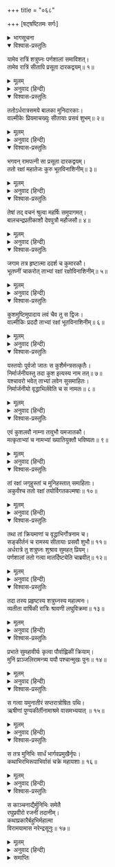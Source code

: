 +++
title = "०६८"

+++
[षट्षष्टितमः सर्गः]



<details><summary>भागसूचना</summary>

66. सीताके दो पुत्रोंका जन्म, वाल्मीकिद्वारा उनकी रक्षाकी व्यवस्था और इस समाचारसे प्रसन्न हुए शत्रुघ्नका वहाँसे प्रस्थान करके यमुनातटपर पहुँचना
</details>

<details open><summary>विश्वास-प्रस्तुतिः</summary>

यामेव रात्रिं शत्रुघ्नः पर्णशालां समाविशत्।  
तामेव रात्रिं सीतापि प्रसूता दारकद्वयम्॥ १॥
</details>

<details><summary>मूलम्</summary>

यामेव रात्रिं शत्रुघ्नः पर्णशालां समाविशत्।  
तामेव रात्रिं सीतापि प्रसूता दारकद्वयम्॥ १॥
</details>

<details><summary>अनुवाद (हिन्दी)</summary>

जिस रातको शत्रुघ्नने पर्णशालामें प्रवेश किया था, उसी रातमें सीताजीने दो पुत्रोंको जन्म दिया॥ १॥
</details>

<details open><summary>विश्वास-प्रस्तुतिः</summary>

ततोऽर्धरात्रसमये बालका मुनिदारकाः।  
वाल्मीकेः प्रियमाचख्युः सीतायाः प्रसवं शुभम्॥ २॥
</details>

<details><summary>मूलम्</summary>

ततोऽर्धरात्रसमये बालका मुनिदारकाः।  
वाल्मीकेः प्रियमाचख्युः सीतायाः प्रसवं शुभम्॥ २॥
</details>

<details><summary>अनुवाद (हिन्दी)</summary>

तदनन्तर आधी रातके समय कुछ मुनिकुमारोंने वाल्मीकिजीके पास आकर उन्हें सीताजीके प्रसव होनेका शुभ एवं प्रिय समाचार सुनाया—॥ २॥
</details>

<details open><summary>विश्वास-प्रस्तुतिः</summary>

भगवन् रामपत्नी सा प्रसूता दारकद्वयम्।  
ततो रक्षां महातेजः कुरु भूतविनाशिनीम्॥ ३॥
</details>

<details><summary>मूलम्</summary>

भगवन् रामपत्नी सा प्रसूता दारकद्वयम्।  
ततो रक्षां महातेजः कुरु भूतविनाशिनीम्॥ ३॥
</details>

<details><summary>अनुवाद (हिन्दी)</summary>

‘भगवन्! श्रीरामचन्द्रजीकी धर्मपत्नीने दो पुत्रोंको जन्म दिया है; अतः महातेजस्वी महर्षे! आप उनकी बालग्रहजनित बाधा निवृत्त करनेवाली रक्षा करें’॥ ३॥
</details>

<details open><summary>विश्वास-प्रस्तुतिः</summary>

तेषां तद् वचनं श्रुत्वा महर्षिः समुपागमत्।  
बालचन्द्रप्रतीकाशौ देवपुत्रौ महौजसौ॥ ४॥
</details>

<details><summary>मूलम्</summary>

तेषां तद् वचनं श्रुत्वा महर्षिः समुपागमत्।  
बालचन्द्रप्रतीकाशौ देवपुत्रौ महौजसौ॥ ४॥
</details>

<details><summary>अनुवाद (हिन्दी)</summary>

उन कुमारोंकी वह बात सुनकर महर्षि उस स्थानपर गये। सीताके वे दोनों पुत्र बालचन्द्रमाके समान सुन्दर तथा देवकुमारोंके समान महातेजस्वी थे॥ ४॥
</details>

<details open><summary>विश्वास-प्रस्तुतिः</summary>

जगाम तत्र हृष्टात्मा ददर्श च कुमारकौ।  
भूतघ्नीं चाकरोत् ताभ्यां रक्षां रक्षोविनाशिनीम्॥ ५॥
</details>

<details><summary>मूलम्</summary>

जगाम तत्र हृष्टात्मा ददर्श च कुमारकौ।  
भूतघ्नीं चाकरोत् ताभ्यां रक्षां रक्षोविनाशिनीम्॥ ५॥
</details>

<details><summary>अनुवाद (हिन्दी)</summary>

वाल्मीकिजीने प्रसन्नचित्त होकर सूतिकागारमें प्रवेश किया और उन दोनों कुमारोंको देखा तथा उनके लिये भूतों और राक्षसोंका विनाश करनेवाली रक्षाकी व्यवस्था की॥ ५॥
</details>

<details open><summary>विश्वास-प्रस्तुतिः</summary>

कुशमुष्टिमुपादाय लवं चैव तु स द्विजः।  
वाल्मीकिः प्रददौ ताभ्यां रक्षां भूतविनाशिनीम्॥ ६॥
</details>

<details><summary>मूलम्</summary>

कुशमुष्टिमुपादाय लवं चैव तु स द्विजः।  
वाल्मीकिः प्रददौ ताभ्यां रक्षां भूतविनाशिनीम्॥ ६॥
</details>

<details><summary>अनुवाद (हिन्दी)</summary>

ब्रह्मर्षि वाल्मीकिने एक कुशाओंका मुट्ठा और उनके लव लेकर उनके द्वारा दोनों बालकोंकी भूत-बाधाका निवारण करनेके लिये रक्षा-विधिका उपदेश दिया—॥ ६॥
</details>

<details open><summary>विश्वास-प्रस्तुतिः</summary>

यस्तयोः पूर्वजो जातः स कुशैर्मन्त्रसत्कृतैः।  
निर्मार्जनीयस्तु तदा कुश इत्यस्य नाम तत्॥ ७॥  
यश्चावरो भवेत् ताभ्यां लवेन सुसमाहितः।  
निर्मार्जनीयो वृद्धाभिर्लवेति च स नामतः॥ ८॥
</details>

<details><summary>मूलम्</summary>

यस्तयोः पूर्वजो जातः स कुशैर्मन्त्रसत्कृतैः।  
निर्मार्जनीयस्तु तदा कुश इत्यस्य नाम तत्॥ ७॥  
यश्चावरो भवेत् ताभ्यां लवेन सुसमाहितः।  
निर्मार्जनीयो वृद्धाभिर्लवेति च स नामतः॥ ८॥
</details>

<details><summary>अनुवाद (हिन्दी)</summary>

‘वृद्धा स्त्रियोंको चाहिये कि इन दोनों बालकोंमें जो पहले उत्पन्न हुआ है, उसका मन्त्रोंद्वारा संस्कार किये हुए इन कुशोंसे मार्जन करें। ऐसा करनेपर उस बालकका नाम ‘कुश’ होगा और उनमें जो छोटा है, उसका लवसे मार्जन करें। इससे उसका नाम ‘लव’ होगा॥ ७-८॥
</details>

<details open><summary>विश्वास-प्रस्तुतिः</summary>

एवं कुशलवौ नाम्ना तावुभौ यमजातकौ।  
मत्कृताभ्यां च नामभ्यां ख्यातियुक्तौ भविष्यतः॥ ९॥
</details>

<details><summary>मूलम्</summary>

एवं कुशलवौ नाम्ना तावुभौ यमजातकौ।  
मत्कृताभ्यां च नामभ्यां ख्यातियुक्तौ भविष्यतः॥ ९॥
</details>

<details><summary>अनुवाद (हिन्दी)</summary>

‘इस प्रकार जुड़वे उत्पन्न हुए ये दोनों बालक क्रमशः कुश और लव नाम धारण करेंगे और मेरे द्वारा निश्चित किये गये इन्हीं नामोंसे भूमण्डलमें विख्यात होंगे’॥ ९॥
</details>

<details open><summary>विश्वास-प्रस्तुतिः</summary>

तां रक्षां जगृहुस्तां च मुनिहस्तात् समाहिताः।  
अकुर्वंश्च ततो रक्षां तयोर्विगतकल्मषाः॥ १०॥
</details>

<details><summary>मूलम्</summary>

तां रक्षां जगृहुस्तां च मुनिहस्तात् समाहिताः।  
अकुर्वंश्च ततो रक्षां तयोर्विगतकल्मषाः॥ १०॥
</details>

<details><summary>अनुवाद (हिन्दी)</summary>

यह सुनकर निष्पाप वृद्धा स्त्रियोंने एकाग्रचित्त हो मुनिके हाथके रक्षाके साधनभूत उन कुशोंको ले लिया और उनके द्वारा उन दोनों बालकोंका मार्जन एवं संरक्षण किया॥ १०॥
</details>

<details open><summary>विश्वास-प्रस्तुतिः</summary>

तथा तां क्रियमाणां च वृद्धाभिर्गोत्रनाम च।  
सङ्कीर्तनं च रामस्य सीतायाः प्रसवौ शुभौ॥ ११॥  
अर्धरात्रे तु शत्रुघ्नः शुश्राव सुमहत् प्रियम्।  
पर्णशालां ततो गत्वा मातर्दिष्ट्येति चाब्रवीत्॥ १२॥
</details>

<details><summary>मूलम्</summary>

तथा तां क्रियमाणां च वृद्धाभिर्गोत्रनाम च।  
सङ्कीर्तनं च रामस्य सीतायाः प्रसवौ शुभौ॥ ११॥  
अर्धरात्रे तु शत्रुघ्नः शुश्राव सुमहत् प्रियम्।  
पर्णशालां ततो गत्वा मातर्दिष्ट्येति चाब्रवीत्॥ १२॥
</details>

<details><summary>अनुवाद (हिन्दी)</summary>

जब वृद्धा स्त्रियाँ इस प्रकार रक्षा करने लगीं, उस समय आधी रातको श्रीराम और सीताके नाम, गोत्रके उच्चारणकी ध्वनि शत्रुघ्नजीके कानोंमें पड़ी। साथ ही उन्हें सीताके दो सुन्दर पुत्र होनेका संवाद प्राप्त हुआ। तब वे सीताजीकी पर्णशालामें गये और बोले—‘माताजी! यह बड़े सौभाग्यकी बात है’॥ ११-१२॥
</details>

<details open><summary>विश्वास-प्रस्तुतिः</summary>

तदा तस्य प्रहृष्टस्य शत्रुघ्नस्य महात्मनः।  
व्यतीता वार्षिकी रात्रिः श्रावणी लघुविक्रमा॥ १३॥
</details>

<details><summary>मूलम्</summary>

तदा तस्य प्रहृष्टस्य शत्रुघ्नस्य महात्मनः।  
व्यतीता वार्षिकी रात्रिः श्रावणी लघुविक्रमा॥ १३॥
</details>

<details><summary>अनुवाद (हिन्दी)</summary>

महात्मा शत्रुघ्न उस समय इतने प्रसन्न थे कि उनकी वह वर्षाकालिक सावनकी रात बात-की-बातमें बीत गयी॥ १३॥
</details>

<details open><summary>विश्वास-प्रस्तुतिः</summary>

प्रभाते सुमहावीर्यः कृत्वा पौर्वाह्णिकीं क्रियाम्।  
मुनिं प्राञ्जलिरामन्त्र्य ययौ पश्चान्मुखः पुनः॥ १४॥
</details>

<details><summary>मूलम्</summary>

प्रभाते सुमहावीर्यः कृत्वा पौर्वाह्णिकीं क्रियाम्।  
मुनिं प्राञ्जलिरामन्त्र्य ययौ पश्चान्मुखः पुनः॥ १४॥
</details>

<details><summary>अनुवाद (हिन्दी)</summary>

सबेरा होनेपर पूर्वाह्णकालका कार्य संध्या-वन्दन आदि करके महापराक्रमी शत्रुघ्न हाथ जोड़ मुनिसे विदा ले पश्चिम दिशाकी ओर चल दिये॥ १४॥
</details>

<details open><summary>विश्वास-प्रस्तुतिः</summary>

स गत्वा यमुनातीरं सप्तरात्रोषितः पथि।  
ऋषीणां पुण्यकीर्तीनामाश्रमे वासमभ्ययात् ॥ १५॥
</details>

<details><summary>मूलम्</summary>

स गत्वा यमुनातीरं सप्तरात्रोषितः पथि।  
ऋषीणां पुण्यकीर्तीनामाश्रमे वासमभ्ययात् ॥ १५॥
</details>

<details><summary>अनुवाद (हिन्दी)</summary>

मार्गमें सात रात बिताकर वे यमुना-तटपर जा पहुँचे और वहाँ पुण्यकीर्ति महर्षियोंके आश्रममें रहने लगे॥ १५॥
</details>

<details open><summary>विश्वास-प्रस्तुतिः</summary>

स तत्र मुनिभिः सार्धं भार्गवप्रमुखैर्नृपः।  
कथाभिरभिरूपाभिर्वासं चक्रे महायशाः॥ १६॥
</details>

<details><summary>मूलम्</summary>

स तत्र मुनिभिः सार्धं भार्गवप्रमुखैर्नृपः।  
कथाभिरभिरूपाभिर्वासं चक्रे महायशाः॥ १६॥
</details>

<details><summary>अनुवाद (हिन्दी)</summary>

महायशस्वी राजा शत्रुघ्नने वहाँ च्यवन आदि मुनियोंके साथ सुन्दर कथा-वार्ताद्वारा कालक्षेप करते हुए निवास किया॥ १६॥
</details>

<details open><summary>विश्वास-प्रस्तुतिः</summary>

स काञ्चनाद्यैर्मुनिभिः समेतै  
रघुप्रवीरो रजनीं तदानीम्।  
कथाप्रकारैर्बहुभिर्महात्मा  
विरामयामास नरेन्द्रसूनुः॥ १७॥
</details>

<details><summary>मूलम्</summary>

स काञ्चनाद्यैर्मुनिभिः समेतै  
रघुप्रवीरो रजनीं तदानीम्।  
कथाप्रकारैर्बहुभिर्महात्मा  
विरामयामास नरेन्द्रसूनुः॥ १७॥
</details>

<details><summary>अनुवाद (हिन्दी)</summary>

इस प्रकार रघुकुलके प्रमुख वीर महात्मा राजकुमार शत्रुघ्न वहाँ एकत्र हुए च्यवन आदि मुनियोंके साथ नाना प्रकारकी कथाएँ सुनते हुए उन दिनों यमुनातटपर रात बिताने लगे॥ १७॥
</details>

<details><summary>समाप्तिः</summary>

इत्यार्षे श्रीमद्रामायणे वाल्मीकीये आदिकाव्ये उत्तरकाण्डे षट्षष्टितमः सर्गः॥ ६६॥  
इस प्रकार श्रीवाल्मीकिनिर्मित आर्षरामायण आदिकाव्यके उत्तरकाण्डमें छाछठवाँ सर्ग पूरा हुआ॥ ६६॥
</details>

